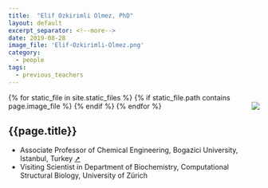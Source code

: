 ```yaml
---
title:  "Elif Ozkirimli Olmez, PhD"
layout: default
excerpt_separator: <!--more-->
date: 2019-08-28
image_file: 'Elif-Ozkirimli-Olmez.png'
category:
  - people
tags:
  - previous_teachers
---
```


{% for static_file in site.static_files %}
  {% if static_file.path contains page.image_file %}
<img style="float: right; max-width: 60px;" src="{{ static_file.path | relative_url}}" />
  {% endif %}
{% endfor %}

## {{page.title}}

* Associate Professor of Chemical Engineering, Bogazici University, Istanbul, Turkey [➚](http://ozkirimli.che.boun.edu.tr)
* Visiting Scientist in Department of Biochemistry, Computational Structural Biology, University of Zürich

<!--more-->
